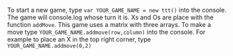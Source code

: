 To start a new game, type `var YOUR_GAME_NAME = new ttt()` into the console.
The game will console.log whose turn it is.
Xs and Os are place with the function `addMove`. This game uses a matrix with three arrays.
To make a move type `YOUR_GAME_NAME.addmove(row,column)` into the console.
For example to place an X in the top right corner, type `YOUR_GAME_NAME.addmove(0,2)`
